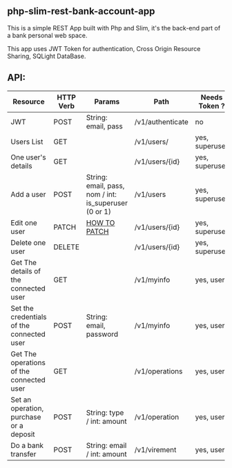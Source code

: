 ## php-slim-rest-bank-account-app
This is a simple REST App built with Php and Slim, it's the back-end part of a bank personal web space.

This app uses JWT Token for authentication, Cross Origin Resource Sharing, SQLight DataBase.
 
## API:
| Resource      | HTTP Verb    | Params             |Path |Needs Token ?| 
| ------------- |--------------| -------------------|-------|--------|
| JWT           | POST         |  String: email, pass | /v1/authenticate | no|
|Users List     |GET           |                |/v1/users/|yes, superuser|
|One user's details| GET||/v1/users/{id}|yes, superuser|
|Add a user|POST|String: email, pass, nom / int: is_superuser (0 or 1)|/v1/users|yes, superuser |
|Edit one user| PATCH |[HOW TO PATCH](http://williamdurand.fr/2014/02/14/please-do-not-patch-like-an-idiot/) |/v1/users/{id}|yes, superuser|
|Delete one user| DELETE||/v1/users/{id}|yes, superuser
|Get The details of the connected user| GET | | /v1/myinfo|yes, user|
|Set the credentials of the connected user| POST| String: email, password| /v1/myinfo | yes, user|
|Get The operations of the connected user|GET| | /v1/operations|yes, user|
|Set an operation, purchase or a deposit| POST | String: type / int: amount| /v1/operation| yes, user
|Do a bank transfer| POST | String: email / int: amount | /v1/virement| yes, user

